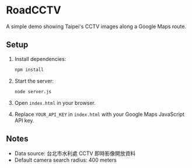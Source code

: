 # RoadCCTV

A simple demo showing Taipei's CCTV images along a Google Maps route.

## Setup

1. Install dependencies:
   ```bash
   npm install
   ```

2. Start the server:
   ```bash
   node server.js
   ```

3. Open `index.html` in your browser.

4. Replace `YOUR_API_KEY` in `index.html` with your Google Maps JavaScript API key.

## Notes
- Data source: 台北市水利處 CCTV 即時影像開放資料
- Default camera search radius: 400 meters
